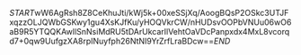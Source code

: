 $START$wW6AgRsh8Z8CeKhuJti/kWj5k+00xeSSjXq/AoogBQsP2OSkc3UTJFxqzzOLJQWbGSKwy1gu4XsKJfKu/yHOQVkrCW/nHUDsvOOPbVNUu06wO6aB9R5YTQQKAwIlSnNsiMdRU5tDArUkcarIlVehtOaVDcPanpxdx4MxL8vcorqd7+0qw9UufgzXA8rpINuyfph26NtNI9YrZrfLraBDcw==$END$